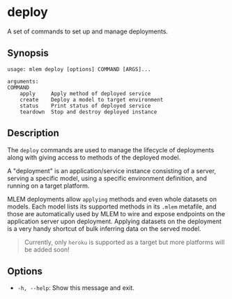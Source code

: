 # deploy

A set of commands to set up and manage deployments.

## Synopsis

```usage
usage: mlem deploy [options] COMMAND [ARGS]...

arguments:
COMMAND
    apply     Apply method of deployed service
    create    Deploy a model to target environment
    status    Print status of deployed service
    teardown  Stop and destroy deployed instance
```

## Description

The `deploy` commands are used to manage the lifecycle of deployments along with
giving access to methods of the deployed model.

A "deployment" is an application/service instance consisting of a server,
serving a specific model, using a specific environment definition, and running
on a target platform.

MLEM deployments allow `applying` methods and even whole datasets on models.
Each model lists its supported methods in its `.mlem` metafile, and those are
automatically used by MLEM to wire and expose endpoints on the application
server upon deployment. Applying datasets on the deployment is a very handy
shortcut of bulk inferring data on the served model.

> Currently, only `heroku` is supported as a target but more platforms will be
> added soon!

## Options

- `-h, --help`: Show this message and exit.
